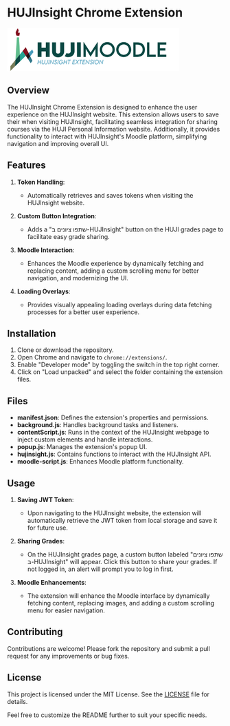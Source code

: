 

# HUJInsight Chrome Extension

![HUJInsight Moodle](assets/moodlelogo.png)


## Overview

The HUJInsight Chrome Extension is designed to enhance the user experience on the HUJInsight website. This extension allows users to save their when visiting HUJInsight, facilitating seamless integration for sharing courses via the HUJI Personal Information website. Additionally, it provides functionality to interact with HUJInsight's Moodle platform, simplifying navigation and improving overall UI.

## Features

1. **Token Handling**: 
   - Automatically retrieves and saves tokens when visiting the HUJInsight website.

2. **Custom Button Integration**:
   - Adds a "שתפו ציונים ב-HUJInsight" button on the HUJI grades page to facilitate easy grade sharing.

3. **Moodle Interaction**:
   - Enhances the Moodle experience by dynamically fetching and replacing content, adding a custom scrolling menu for better navigation, and modernizing the UI.

4. **Loading Overlays**:
   - Provides visually appealing loading overlays during data fetching processes for a better user experience.

## Installation

1. Clone or download the repository.
2. Open Chrome and navigate to `chrome://extensions/`.
3. Enable "Developer mode" by toggling the switch in the top right corner.
4. Click on "Load unpacked" and select the folder containing the extension files.

## Files

- **manifest.json**: Defines the extension's properties and permissions.
- **background.js**: Handles background tasks and listeners.
- **contentScript.js**: Runs in the context of the HUJInsight webpage to inject custom elements and handle interactions.
- **popup.js**: Manages the extension's popup UI.
- **hujinsight.js**: Contains functions to interact with the HUJInsight API.
- **moodle-script.js**: Enhances Moodle platform functionality.

## Usage

1. **Saving JWT Token**:
   - Upon navigating to the HUJInsight website, the extension will automatically retrieve the JWT token from local storage and save it for future use.

2. **Sharing Grades**:
   - On the HUJInsight grades page, a custom button labeled "שתפו ציונים ב-HUJInsight" will appear. Click this button to share your grades. If not logged in, an alert will prompt you to log in first.

3. **Moodle Enhancements**:
   - The extension will enhance the Moodle interface by dynamically fetching content, replacing images, and adding a custom scrolling menu for easier navigation.


## Contributing

Contributions are welcome! Please fork the repository and submit a pull request for any improvements or bug fixes.

## License

This project is licensed under the MIT License. See the [LICENSE](LICENSE) file for details.

Feel free to customize the README further to suit your specific needs.
